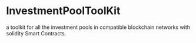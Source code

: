 # InvestmentPoolToolKit
a toolkit for all the investment pools in compatible blockchain networks with solidity Smart Contracts.
